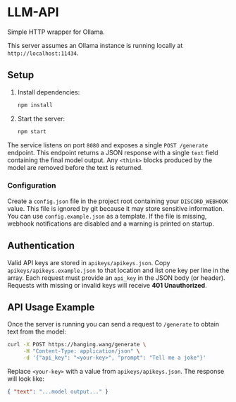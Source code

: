 # LLM-API

Simple HTTP wrapper for Ollama.

This server assumes an Ollama instance is running locally at
`http://localhost:11434`.

## Setup

1. Install dependencies:
   ```bash
   npm install
   ```
2. Start the server:
   ```bash
   npm start
   ```

The service listens on port `8080` and exposes a single `POST /generate` endpoint.
This endpoint returns a JSON response with a single `text` field containing the
final model output. Any `<think>` blocks produced by the model are removed
before the text is returned.

### Configuration

Create a `config.json` file in the project root containing your
`DISCORD_WEBHOOK` value. This file is ignored by git because it may store
sensitive information. You can use `config.example.json` as a template. If the
file is missing, webhook notifications are disabled and a warning is printed on
startup.

## Authentication

Valid API keys are stored in `apikeys/apikeys.json`. Copy
`apikeys/apikeys.example.json` to that location and list one key per line in the
array. Each request must provide an `api_key` in the JSON body (or header).
Requests with missing or invalid keys will receive **401 Unauthorized**.

## API Usage Example

Once the server is running you can send a request to `/generate` to obtain text from the model:

```bash
curl -X POST https://hanging.wang/generate \
     -H "Content-Type: application/json" \
     -d '{"api_key": "<your-key>", "prompt": "Tell me a joke"}'
```

Replace `<your-key>` with a value from `apikeys/apikeys.json`. The response will look like:

```json
{ "text": "...model output..." }
```
